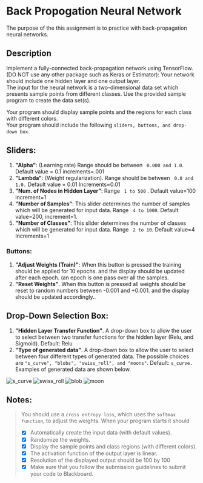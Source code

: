 # Back Propogation Neural Network

The purpose of the this assignment is to practice with back-propagation neural networks.

## __Description__
 
Implement a fully-connected back-propagation network using TensorFlow.   
(DO NOT use any other package such as Keras or Estimator):
Your network should include one hidden layer and one output layer.   
The input for the neural network is a two-dimensional data set which presents sample points from different classes. Use the provided sample program to create the data set(s).  

Your program should display sample points and the regions for each class with different colors.  
Your program should include the following `sliders, buttons, and drop-down box`.
## Sliders:

   1. **"Alpha"**: (Learning rate) Range should be between ` 0.000 and 1.0`. Default value = 0.1 increments=.001
   2. **"Lambda"**: (Weight regularization). Range should be between ` 0.0 and 1.0.`  Default value = 0.01 Increments=0.01
   3. **"Num. of Nodes in Hidden Layer"**: Range ` 1 to 500` . Default value=100  increment=1
   4. **"Number of Samples"**: This slider determines the number of samples which will be generated for input data. Range ` 4 to 1000`. Default value=200, increment=1.
   5. **"Number of Classes"**: This slider determines the number of classes which will be generated for input data. Range ` 2 to 10`. Default value=4 Increments=1


### __Buttons__:  

   1. **"Adjust Weights (Train)"**: When this button is pressed the training should be applied for 10 epochs. and the display should be updated after each epoch. (an epoch is one pass over all the samples.
   2. **"Reset Weights"**. When this button is pressed all weights should be reset to random numbers between -0.001 and +0.001.  and the display should be updated accordingly..
 
## __Drop-Down Selection Box__:  

   1. **"Hidden Layer Transfer Function"**. A drop-down box to allow the user to select between two transfer functions for the hidden layer (Relu, and Sigmoid). Default: Relu
   2. **"Type of generated data"**. A drop-down box to allow the user to select between four different types of generated data. The possible choices are ` "s_curve", "blobs", "swiss_roll", and "moons" `. Default: ` s_curve. ` Examples of generated data are shown below.

![s_curve](https://raw.githubusercontent.com/pyk18/Back-Propogation-Neural-Network/master/picture/readme/s_curve.png)
![swiss_roll](https://raw.githubusercontent.com/pyk18/Back-Propogation-Neural-Network/master/picture/readme/swiss_roll.png)
![blob](https://raw.githubusercontent.com/pyk18/Back-Propogation-Neural-Network/master/picture/readme/blob.png)
![moon](https://raw.githubusercontent.com/pyk18/Back-Propogation-Neural-Network/master/picture/readme/moon.png)

## __Notes__:  
>You should use a `cross entropy loss`, which uses the `softmax function`, to adjust the weights.
When your program starts it should 
> - [x] Automatically create the input data (with default values).
> - [x] Randomize the weights.
> - [x] Display the sample points and class regions (with different colors).
> - [x] The activation function of the output layer is linear.  
> - [x] Resolution of the displayed output should be 100 by 100  
> - [x] Make sure that you follow the submission guidelines to submit your code to Blackboard.
